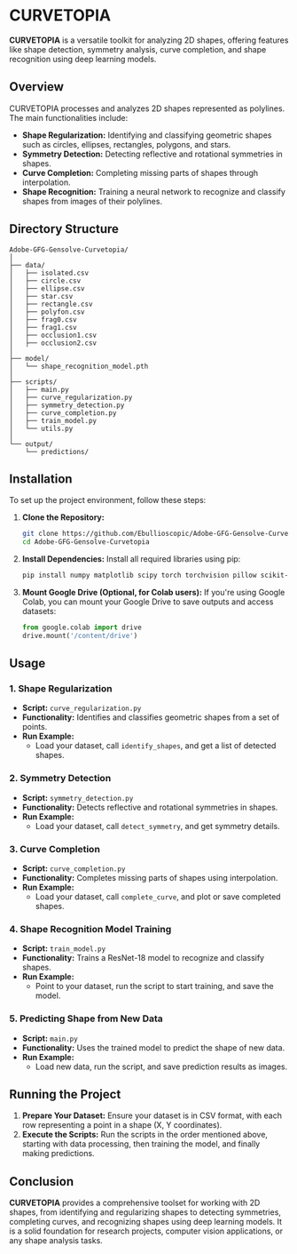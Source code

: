 # CURVETOPIA

**CURVETOPIA** is a versatile toolkit for analyzing 2D shapes, offering features like shape detection, symmetry analysis, curve completion, and shape recognition using deep learning models.

## Overview

CURVETOPIA processes and analyzes 2D shapes represented as polylines. The main functionalities include:

- **Shape Regularization:** Identifying and classifying geometric shapes such as circles, ellipses, rectangles, polygons, and stars.
- **Symmetry Detection:** Detecting reflective and rotational symmetries in shapes.
- **Curve Completion:** Completing missing parts of shapes through interpolation.
- **Shape Recognition:** Training a neural network to recognize and classify shapes from images of their polylines.

## Directory Structure

```
Adobe-GFG-Gensolve-Curvetopia/
│
├── data/
│   ├── isolated.csv
│   ├── circle.csv
│   ├── ellipse.csv
│   ├── star.csv
│   ├── rectangle.csv
│   ├── polyfon.csv
│   ├── frag0.csv
│   ├── frag1.csv
│   ├── occlusion1.csv
│   ├── occlusion2.csv
│
├── model/
│   └── shape_recognition_model.pth
│
├── scripts/
│   ├── main.py
│   ├── curve_regularization.py
│   ├── symmetry_detection.py
│   ├── curve_completion.py
│   ├── train_model.py
│   └── utils.py
│
└── output/
    └── predictions/
```

## Installation

To set up the project environment, follow these steps:

1. **Clone the Repository:**
   ```bash
   git clone https://github.com/Ebullioscopic/Adobe-GFG-Gensolve-Curvetopia
   cd Adobe-GFG-Gensolve-Curvetopia
   ```

2. **Install Dependencies:**
   Install all required libraries using pip:
   ```bash
   pip install numpy matplotlib scipy torch torchvision pillow scikit-learn
   ```

3. **Mount Google Drive (Optional, for Colab users):**
   If you're using Google Colab, you can mount your Google Drive to save outputs and access datasets:
   ```python
   from google.colab import drive
   drive.mount('/content/drive')
   ```

## Usage

### 1. Shape Regularization

- **Script:** `curve_regularization.py`
- **Functionality:** Identifies and classifies geometric shapes from a set of points.
- **Run Example:** 
  - Load your dataset, call `identify_shapes`, and get a list of detected shapes.

### 2. Symmetry Detection

- **Script:** `symmetry_detection.py`
- **Functionality:** Detects reflective and rotational symmetries in shapes.
- **Run Example:** 
  - Load your dataset, call `detect_symmetry`, and get symmetry details.

### 3. Curve Completion

- **Script:** `curve_completion.py`
- **Functionality:** Completes missing parts of shapes using interpolation.
- **Run Example:** 
  - Load your dataset, call `complete_curve`, and plot or save completed shapes.

### 4. Shape Recognition Model Training

- **Script:** `train_model.py`
- **Functionality:** Trains a ResNet-18 model to recognize and classify shapes.
- **Run Example:** 
  - Point to your dataset, run the script to start training, and save the model.

### 5. Predicting Shape from New Data

- **Script:** `main.py`
- **Functionality:** Uses the trained model to predict the shape of new data.
- **Run Example:** 
  - Load new data, run the script, and save prediction results as images.

## Running the Project

1. **Prepare Your Dataset:** Ensure your dataset is in CSV format, with each row representing a point in a shape (X, Y coordinates).
2. **Execute the Scripts:** Run the scripts in the order mentioned above, starting with data processing, then training the model, and finally making predictions.

## Conclusion

**CURVETOPIA** provides a comprehensive toolset for working with 2D shapes, from identifying and regularizing shapes to detecting symmetries, completing curves, and recognizing shapes using deep learning models. It is a solid foundation for research projects, computer vision applications, or any shape analysis tasks.
